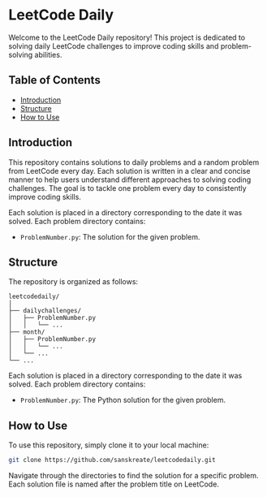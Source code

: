# LeetCode Daily

Welcome to the LeetCode Daily repository! This project is dedicated to solving daily LeetCode challenges to improve coding skills and problem-solving abilities.

## Table of Contents

- [Introduction](#introduction)
- [Structure](#structure)
- [How to Use](#how-to-use)

## Introduction

This repository contains solutions to daily problems and a random problem from LeetCode every day. Each solution is written in a clear and concise manner to help users understand different approaches to solving coding challenges. The goal is to tackle one problem every day to consistently improve coding skills.

Each solution is placed in a directory corresponding to the date it was solved. Each problem directory contains:

- `ProblemNumber.py`: The solution for the given problem.

## Structure

The repository is organized as follows:

```
leetcodedaily/
│
├── dailychallenges/
│   ├── ProblemNumber.py
│   │   └── ...
├── month/
│   ├── ProblemNumber.py
│   │   └── ...
│   └── ...
└── ...
```

Each solution is placed in a directory corresponding to the date it was solved. Each problem directory contains:

- `ProblemNumber.py`: The Python solution for the given problem.

## How to Use

To use this repository, simply clone it to your local machine:

```sh
git clone https://github.com/sanskreate/leetcodedaily.git
```

Navigate through the directories to find the solution for a specific problem. Each solution file is named after the problem title on LeetCode.

